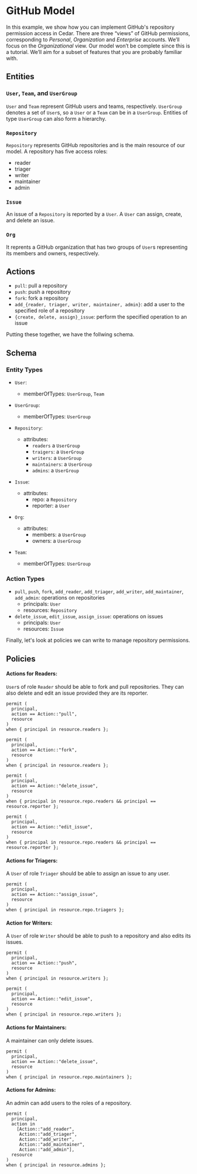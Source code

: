 # GitHub Model

In this example, we show how you can implement GitHub's repository permission access in Cedar. There are three “views” of GitHub permissions, corresponding to *Personal*, *Organization* and *Enterprise* accounts. We’ll focus on the *Organizational* view. Our model won’t be complete since this is a tutorial. We’ll aim for a subset of features that you are probably familiar with.

## Entities

### `User`, `Team`, and `UserGroup`

`User` and `Team` represent GitHub users and teams, respectively. `UserGroup` denotes a set of `User`s, so a `User` or a `Team` can be in a `UserGroup`. Entities of type `UserGroup` can also form a hierarchy.

### `Repository`

`Repository` represents GitHub repositories and is the main resource of our model. A repository has five access roles:
* reader
* triager
* writer
* maintainer
* admin

### `Issue`

An issue of a `Repository` is reported by a `User`. A `User` can assign, create, and delete an issue.

### `Org`

It reprents a GitHub organization that has two groups of `User`s representing its members and owners, respectively.

## Actions
* `pull`: pull a repository
* `push`: push a repository
* `fork`: fork a repository
* `add_{reader, triager, writer, maintainer, admin}`: add a user to the specified role of a repository
* `{create, delete, assign}_issue`: perform the specified operation to an issue

Putting these together, we have the follwing schema.
##  Schema

### Entity Types
* `User`:
  * memberOfTypes: `UserGroup`, `Team`

* `UserGroup`:
  * memberOfTypes: `UserGroup`

* `Repository`:
  * attributes:
    * `readers` a `UserGroup`
    * `traigers`: a `UserGroup`
    * `writers`: a `UserGroup`
    * `maintainers`: a `UserGroup`
    * `admins`: a `UserGroup`

* `Issue`:
  * attributes:
    * repo: a `Repository`
    * reporter: a `User`
  
* `Org`:
  * attributes:
    * members: a `UserGroup`
    * owners: a `UserGroup`

* `Team`:
    * memberOfTypes: `UserGroup`

### Action Types
* `pull`, `push`, `fork`, `add_reader`, `add_triager`, `add_writer`, `add_maintainer`, `add_admin`: operations on repositories
    * principals: `User`
    * resources: `Repository`
* `delete_issue`, `edit_issue`, `assign_issue`: operations on issues
    * principals: `User`
    * resources: `Issue`

Finally, let's look at policies we can write to manage repository permissions.

## Policies

#### Actions for Readers:

`User`s of role `Reader` should be able to fork and pull repositories. They can also delete and edit an issue provided they are its reporter.

```
permit (
  principal,
  action == Action::"pull",
  resource
)
when { principal in resource.readers };

permit (
  principal,
  action == Action::"fork",
  resource
)
when { principal in resource.readers };

permit (
  principal,
  action == Action::"delete_issue",
  resource
)
when { principal in resource.repo.readers && principal == resource.reporter };

permit (
  principal,
  action == Action::"edit_issue",
  resource
)
when { principal in resource.repo.readers && principal == resource.reporter };
```

#### Actions for Triagers:

A `User` of role `Triager` should be able to assign an issue to any user.

```
permit (
  principal,
  action == Action::"assign_issue",
  resource
)
when { principal in resource.repo.triagers };
```

#### Action for Writers:

A `User` of role `Writer` should be able to push to a repository and also edits its issues.

```
permit (
  principal,
  action == Action::"push",
  resource
)
when { principal in resource.writers };

permit (
  principal,
  action == Action::"edit_issue",
  resource
)
when { principal in resource.repo.writers };
```

#### Actions for Maintainers:

A maintainer can only delete issues.

```
permit (
  principal,
  action == Action::"delete_issue",
  resource
)
when { principal in resource.repo.maintainers };
```

#### Actions for Admins:

An admin can add users to the roles of a repository.
```
permit (
  principal,
  action in
    [Action::"add_reader",
     Action::"add_triager",
     Action::"add_writer",
     Action::"add_maintainer",
     Action::"add_admin"],
  resource
)
when { principal in resource.admins };
```
